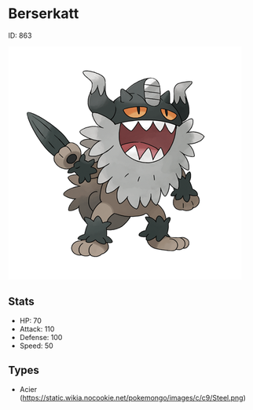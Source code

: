 # Berserkatt


ID: 863

![](https://raw.githubusercontent.com/PokeAPI/sprites/master/sprites/pokemon/other/official-artwork/863.png "Berserkatt")

## Stats


 - HP: 70
 - Attack: 110
 - Defense: 100
 - Speed: 50

## Types


 - Acier (https://static.wikia.nocookie.net/pokemongo/images/c/c9/Steel.png)
